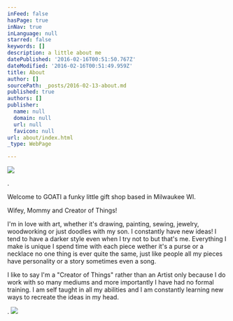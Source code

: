 ```yaml
---
inFeed: false
hasPage: true
inNav: true
inLanguage: null
starred: false
keywords: []
description: a little about me
datePublished: '2016-02-16T00:51:50.767Z'
dateModified: '2016-02-16T00:51:49.959Z'
title: About
author: []
sourcePath: _posts/2016-02-13-about.md
published: true
authors: []
publisher:
  name: null
  domain: null
  url: null
  favicon: null
url: about/index.html
_type: WebPage

---
```

![](https://the-grid-user-content.s3-us-west-2.amazonaws.com/9c18a331-c2b4-4df4-b0d5-8b58e877a78f.PNG)

.

Welcome to GOATI a funky little gift shop based in Milwaukee WI. 

Wifey, Mommy and Creator of Things!

I'm in love with art, whether it's drawing, painting, sewing, jewelry, woodworking or just doodles with my son. I constantly have new ideas! I tend to have a darker style even when I try not to but that's me. Everything I make is unique I spend time with each piece wether it's a purse or a necklace no one thing is ever quite the same, just like people all my pieces have personality or  a story sometimes even a song.

I like to say I'm a "Creator of Things" rather than an Artist only because I do work with so many mediums and more importantly I have had no formal training. I am self taught in all my abilities and I am constantly learning new ways to recreate the ideas in my head.

.
![](https://s3-us-west-2.amazonaws.com/the-grid-img/p/d1a64b96b863afcd542470905c0114846b8601bc.jpg)